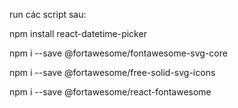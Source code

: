 run các script sau: 

npm install react-datetime-picker

npm i --save @fortawesome/fontawesome-svg-core

npm i --save @fortawesome/free-solid-svg-icons

npm i --save @fortawesome/react-fontawesome

